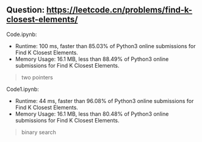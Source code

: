 ## Question: https://leetcode.cn/problems/find-k-closest-elements/

Code.ipynb:
* Runtime: 100 ms, faster than 85.03% of Python3 online submissions for Find K Closest Elements.
* Memory Usage: 16.1 MB, less than 88.49% of Python3 online submissions for Find K Closest Elements.
> two pointers

Code1.ipynb:
* Runtime: 44 ms, faster than 96.08% of Python3 online submissions for Find K Closest Elements.
* Memory Usage: 16.1 MB, less than 80.48% of Python3 online submissions for Find K Closest Elements.
> binary search
